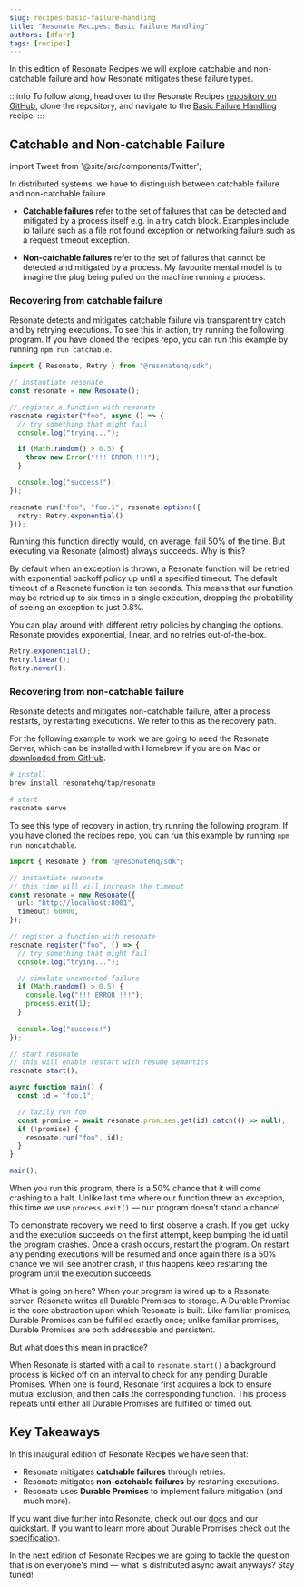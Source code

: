 ```yaml
---
slug: recipes-basic-failure-handling
title: "Resonate Recipes: Basic Failure Handling"
authors: [dfarr]
tags: [recipes]
---
```


In this edition of Resonate Recipes we will explore catchable and non-catchable failure and how Resonate mitigates these failure types. 

:::info
To follow along, head over to the Resonate Recipes [repository on GitHub](https://github.com/resonatehq/recipes), clone the repository, and navigate to the [Basic Failure Handling](https://github.com/resonatehq/recipes/tree/main/basic-failure-handling) recipe.
:::

## Catchable and Non-catchable Failure

import Tweet from '@site/src/components/Twitter';

<Tweet id="1784628736056521120"></Tweet>

In distributed systems, we have to distinguish between catchable failure and non-catchable failure. 

- **Catchable failures** refer to the set of failures that can be detected and mitigated by a process itself e.g. in a try catch block. Examples include  io failure such as a file not found exception or networking failure such as a request timeout exception.

- **Non-catchable failures** refer to the set of failures that cannot be detected and mitigated by a process. My favourite mental model is to imagine the plug being pulled on the machine running a process.


### Recovering from catchable failure

Resonate detects and mitigates catchable failure via transparent try catch and by retrying executions. To see this in action, try running the following program. If you have cloned the recipes repo, you can run this example by running `npm run catchable`.

```ts
import { Resonate, Retry } from "@resonatehq/sdk";

// instantiate resonate
const resonate = new Resonate();

// register a function with resonate
resonate.register("foo", async () => {
  // try something that might fail
  console.log("trying...");

  if (Math.random() > 0.5) {
    throw new Error("!!! ERROR !!!");
  }

  console.log("success!");
});

resonate.run("foo", "foo.1", resonate.options({
  retry: Retry.exponential()
}));
```

Running this function directly would, on average, fail 50% of the time. But executing via Resonate (almost) always succeeds. Why is this?

By default when an exception is thrown, a Resonate function will be retried with exponential backoff policy up until a specified timeout. The default timeout of a Resonate function is ten seconds. This means that our function may be retried up to six times in a single execution, dropping the probability of seeing an exception to just 0.8%.

You can play around with different retry policies by changing the options. Resonate provides exponential, linear, and no retries out-of-the-box.

```ts
Retry.exponential();
Retry.linear();
Retry.never();
```

### Recovering from non-catchable failure

Resonate detects and mitigates non-catchable failure, after a process restarts, by restarting executions. We refer to this as the recovery path.

For the following example to work we are going to need the Resonate Server, which can be installed with Homebrew if you are on Mac or [downloaded from GitHub](https://github.com/resonatehq/resonate/releases/tag/v0.5.1).

```sh
# install
brew install resonatehq/tap/resonate

# start
resonate serve
```

To see this type of recovery in action, try running the following program. If you have cloned the recipes repo, you can run this example by running `npm run noncatchable`.

```ts
import { Resonate } from "@resonatehq/sdk";

// instantiate resonate
// this time will will increase the timeout
const resonate = new Resonate({
  url: "http://localhost:8001",
  timeout: 60000,
});

// register a function with resonate
resonate.register("foo", () => {
  // try something that might fail
  console.log("trying...");

  // simulate unexpected failure
  if (Math.random() > 0.5) {
    console.log("!!! ERROR !!!");
    process.exit(1);
  }
  
  console.log("success!")
});

// start resonate
// this will enable restart with resume semantics
resonate.start();

async function main() {
  const id = "foo.1";

  // lazily run foo
  const promise = await resonate.promises.get(id).catch(() => null);
  if (!promise) {
    resonate.run("foo", id);
  }
}

main();
```

When you run this program, there is a 50% chance that it will come crashing to a halt. Unlike last time where our function threw an exception, this time we use `process.exit()` — our program doesn’t stand a chance!

To demonstrate recovery we need to first observe a crash. If you get lucky and the execution succeeds on the first attempt, keep bumping the id until the program crashes. Once a crash occurs, restart the program. On restart any pending executions will be resumed and once again there is a 50% chance we will see another crash, if this happens keep restarting the program until the execution succeeds.

What is going on here? When your program is wired up to a Resonate server, Resonate writes all Durable Promises to storage. A Durable Promise is the core abstraction upon which Resonate is built. Like familiar promises, Durable Promises can be fulfilled exactly once; unlike familiar promises, Durable Promises are both addressable and persistent.

But what does this mean in practice?

When Resonate is started with a call to `resonate.start()` a background process is kicked off on an interval to check for any pending Durable Promises. When one is found, Resonate first acquires a lock to ensure mutual exclusion, and then calls the corresponding function. This process repeats until either all Durable Promises are fulfilled or timed out.

## Key Takeaways

In this inaugural edition of Resonate Recipes we have seen that:
- Resonate mitigates **catchable failures** through retries.
- Resonate mitigates **non-catchable failures** by restarting executions.
- Resonate uses **Durable Promises** to implement failure mitigation (and much more).

If you want dive further into Resonate, check out our [docs](https://docs.resonatehq.io) and our [quickstart](https://github.com/resonatehq/quickstart-ts). If you want to learn more about Durable Promises check out the [specification](https://github.com/resonatehq/durable-promise-specification).

In the next edition of Resonate Recipes we are going to tackle the question that is on everyone's mind — what is distributed async await anyways? Stay tuned!
